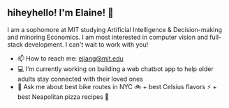 ## hiheyhello! I'm Elaine! 👋

I am a sophomore at MIT studying Artificial Intelligence & Decision-making and minoring Economics. I am most interested in computer vision and full-stack development. I can't wait to work with you!

- 📫 How to reach me: ejiang@mit.edu
- 💻 I’m currently working on building a web chatbot app to help older adults stay connected with their loved ones
- 💬 Ask me about best bike routes in NYC 🚲 + best Celsius flavors ⚡️ + best Neapolitan pizza recipes 🍕
